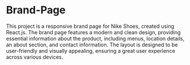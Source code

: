 # Brand-Page

This project is a responsive brand page for Nike Shoes, created using React.js. The brand page features a modern and clean design, providing essential information about the product, including menus, location details, an about section, and contact information. The layout is designed to be user-friendly and visually appealing, ensuring a great user experience across various devices.


